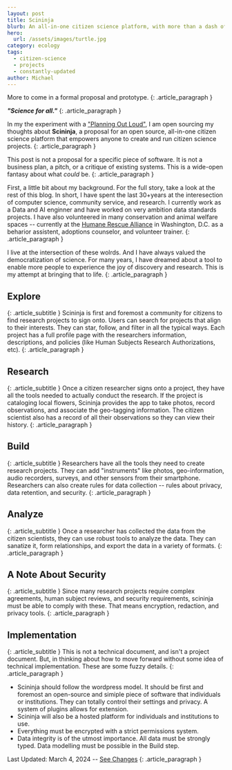 ```yaml
---
layout: post
title: Scininja 
blurb: An all-in-one citizen science platform, with more than a dash of fun!
hero:
  url: /assets/images/turtle.jpg
category: ecology
tags:
  - citizen-science
  - projects
  - constantly-updated
author: Michael
---
```

More to come in a formal proposal and prototype.
{: .article_paragraph }

<b><i>"Science for all."</i></b>
{: .article_paragraph }

In my the experiment with a ["Planning Out Loud"](http://electricjones.me/etcetera/2024/01/03/learning-out-loud), I am open sourcing my thoughts about **Scininja**, a proposal for an open source, all-in-one citizen science platform that empowers anyone to create and run citizen science projects.
{: .article_paragraph }

This post is not a proposal for a specific piece of software. It is not a business plan, a pitch, or a critique of existing systems. This is a wide-open fantasy about what *could* be.
{: .article_paragraph }

First, a little bit about my background. For the full story, take a look at the rest of this blog. In short, I have spent the last 30+years at the interesection of computer science, community service, and research. I currently work as a Data and AI enginner and have worked on very ambition data standards projects. I have also volunteered in many conservation and animal welfare spaces -- currently at the [Humane Rescue Alliance](http://humanerescuealliance.org) in Washington, D.C. as a beharior assistent, adoptions counselor, and volunteer trainer.
{: .article_paragraph }

I live at the intersection of these wolrds. And I have always valued the democratization of science. For many years, I have dreamed about a tool to enable more people to experience the joy of discovery and research. This is my attempt at bringing that to life.
{: .article_paragraph }

## Explore
{: .article_subtitle }
Scininja is first and foremost a community for citizens to find research projects to sign onto. Users can search for projects that align to their interests. They can star, follow, and filter in all the typical ways. Each project has a full profile page with the researchers information, descriptions, and policies (like Human Subjects Research Authorizations, etc).
{: .article_paragraph }

## Research
{: .article_subtitle }
Once a citizen researcher signs onto a project, they have all the tools needed to actually conduct the research. If the project is cataloging local flowers, Scininja provides the app to take photos, record observations, and associate the geo-tagging information. The citizen scientist also has a record of all their observations so they can view their history.
{: .article_paragraph }

## Build
{: .article_subtitle }
Researchers have all the tools they need to create research projects. They can add "instruments" like photos, geo-information, audio recorders, surveys, and other sensors from their smartphone. Researchers can also create rules for data collection -- rules about privacy, data retention, and security.
{: .article_paragraph }

## Analyze
{: .article_subtitle }
Once a researcher has collected the data from the citizen scientists, they can use robust tools to analyze the data. They can sanatize it, form relationships, and export the data in a variety of formats.
{: .article_paragraph }

## A Note About Security
{: .article_subtitle }
Since many research projects require complex agreements, human subject reviews, and security requirements, scininja must be able to comply with these. That means encryption, redaction, and privacy tools.
{: .article_paragraph }

## Implementation
{: .article_subtitle }
This is not a technical document, and isn't a project document. But, in thinking about how to move forward without some idea of technical implementation. These are some fuzzy details.
{: .article_paragraph }
 
- Scininja should follow the wordpress model. It should be first and foremost an open-source and simiple piece of software that individuals or institutions. They can totally control their settings and privacy. A system of plugins allows for extension.
- Scininja will also be a hosted platform for individuals and institutions to use.
- Everything must be encrypted with a strict permissions system.
- Data integrity is of the utmost importance. All data must be strongly typed. Data modelling must be possible in the Build step.

Last Updated: March 4, 2024 -- [See Changes](https://github.com/electricjones/electricjones.github.io/commits/main/_posts/2022-05-22-scininja.md)
{: .article_paragraph }
<br />


